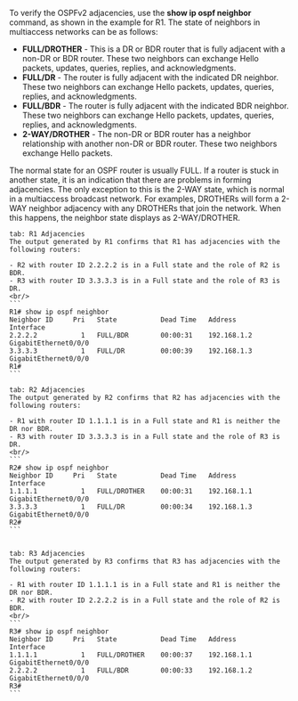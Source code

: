 To verify the OSPFv2 adjacencies, use the **show ip ospf neighbor** command, as shown in the example for R1. The state of neighbors in multiaccess networks can be as follows:

- **FULL/DROTHER** - This is a DR or BDR router that is fully adjacent with a non-DR or BDR router. These two neighbors can exchange Hello packets, updates, queries, replies, and acknowledgments.
- **FULL/DR** - The router is fully adjacent with the indicated DR neighbor. These two neighbors can exchange Hello packets, updates, queries, replies, and acknowledgments.
- **FULL/BDR** - The router is fully adjacent with the indicated BDR neighbor. These two neighbors can exchange Hello packets, updates, queries, replies, and acknowledgments.
- **2-WAY/DROTHER** - The non-DR or BDR router has a neighbor relationship with another non-DR or BDR router. These two neighbors exchange Hello packets.

The normal state for an OSPF router is usually FULL. If a router is stuck in another state, it is an indication that there are problems in forming adjacencies. The only exception to this is the 2-WAY state, which is normal in a multiaccess broadcast network. For examples, DROTHERs will form a 2-WAY neighbor adjacency with any DROTHERs that join the network. When this happens, the neighbor state displays as 2-WAY/DROTHER.

````tabs
tab: R1 Adjacencies
The output generated by R1 confirms that R1 has adjacencies with the following routers:

- R2 with router ID 2.2.2.2 is in a Full state and the role of R2 is BDR.
- R3 with router ID 3.3.3.3 is in a Full state and the role of R3 is DR.
<br/>
```
R1# show ip ospf neighbor 
Neighbor ID     Pri   State           Dead Time   Address         Interface
2.2.2.2           1   FULL/BDR        00:00:31    192.168.1.2     GigabitEthernet0/0/0
3.3.3.3           1   FULL/DR         00:00:39    192.168.1.3     GigabitEthernet0/0/0
R1#
```

tab: R2 Adjacencies
The output generated by R2 confirms that R2 has adjacencies with the following routers:

- R1 with router ID 1.1.1.1 is in a Full state and R1 is neither the DR nor BDR.
- R3 with router ID 3.3.3.3 is in a Full state and the role of R3 is DR.
<br/>
```
R2# show ip ospf neighbor 
Neighbor ID     Pri   State           Dead Time   Address         Interface
1.1.1.1           1   FULL/DROTHER    00:00:31    192.168.1.1     GigabitEthernet0/0/0
3.3.3.3           1   FULL/DR         00:00:34    192.168.1.3     GigabitEthernet0/0/0
R2#
```


tab: R3 Adjacencies
The output generated by R3 confirms that R3 has adjacencies with the following routers:

- R1 with router ID 1.1.1.1 is in a Full state and R1 is neither the DR nor BDR.
- R2 with router ID 2.2.2.2 is in a Full state and the role of R2 is BDR.
<br/>
```
R3# show ip ospf neighbor 
Neighbor ID     Pri   State           Dead Time   Address         Interface
1.1.1.1           1   FULL/DROTHER    00:00:37    192.168.1.1     GigabitEthernet0/0/0
2.2.2.2           1   FULL/BDR        00:00:33    192.168.1.2     GigabitEthernet0/0/0
R3#
```
````